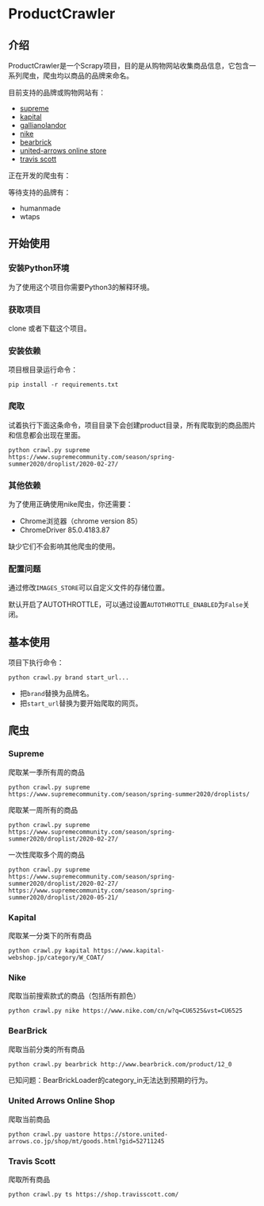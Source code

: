 # ProductCrawler
## 介绍
ProductCrawler是一个Scrapy项目，目的是从购物网站收集商品信息，它包含一系列爬虫，爬虫均以商品的品牌来命名。

目前支持的品牌或购物网站有：
+ [supreme](https://www.supremecommunity.com/)
+ [kapital](https://www.kapital-webshop.jp/)
+ [gallianolandor](https://gallianolandor.com/)
+ [nike](https://www.nike.com/cn/)
+ [bearbrick](http://www.bearbrick.com/product/)
+ [united-arrows online store](https://store.united-arrows.co.jp/)
+ [travis scott](https://shop.travisscott.com/)

正在开发的爬虫有：

等待支持的品牌有：
+ humanmade
+ wtaps

## 开始使用

### 安装Python环境

为了使用这个项目你需要Python3的解释环境。

### 获取项目

clone 或者下载这个项目。

### 安装依赖

项目根目录运行命令：
    
    pip install -r requirements.txt
    
### 爬取

试着执行下面这条命令，项目目录下会创建product目录，所有爬取到的商品图片和信息都会出现在里面。

    python crawl.py supreme https://www.supremecommunity.com/season/spring-summer2020/droplist/2020-02-27/

### 其他依赖

为了使用正确使用nike爬虫，你还需要：
+ Chrome浏览器（chrome version 85）
+ ChromeDriver 85.0.4183.87

缺少它们不会影响其他爬虫的使用。

### 配置问题

通过修改`IMAGES_STORE`可以自定义文件的存储位置。

默认开启了AUTOTHROTTLE，可以通过设置`AUTOTHROTTLE_ENABLED`为`False`关闭。

## 基本使用

项目下执行命令：

    python crawl.py brand start_url...
    
+ 把`brand`替换为品牌名。
+ 把`start_url`替换为要开始爬取的网页。

## 爬虫
### Supreme
爬取某一季所有周的商品  

    python crawl.py supreme https://www.supremecommunity.com/season/spring-summer2020/droplists/

爬取某一周所有的商品  

    python crawl.py supreme https://www.supremecommunity.com/season/spring-summer2020/droplist/2020-02-27/

一次性爬取多个周的商品

    python crawl.py supreme https://www.supremecommunity.com/season/spring-summer2020/droplist/2020-02-27/ https://www.supremecommunity.com/season/spring-summer2020/droplist/2020-05-21/

### Kapital
爬取某一分类下的所有商品

    python crawl.py kapital https://www.kapital-webshop.jp/category/W_COAT/

### Nike
爬取当前搜索款式的商品（包括所有颜色）

    python crawl.py nike https://www.nike.com/cn/w?q=CU6525&vst=CU6525
    
### BearBrick
爬取当前分类的所有商品

    python crawl.py bearbrick http://www.bearbrick.com/product/12_0
    
已知问题：BearBrickLoader的category_in无法达到预期的行为。

### United Arrows Online Shop
爬取当前商品

    python crawl.py uastore https://store.united-arrows.co.jp/shop/mt/goods.html?gid=52711245
    
### Travis Scott
爬取所有商品

    python crawl.py ts https://shop.travisscott.com/ 
